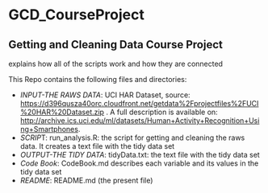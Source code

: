 # GCD_CourseProject
## Getting and Cleaning Data Course Project
explains how all of the scripts work and how they are connected

This Repo contains the following files and directories:
- *INPUT-THE RAWS DATA*: UCI HAR Dataset, source: https://d396qusza40orc.cloudfront.net/getdata%2Fprojectfiles%2FUCI%20HAR%20Dataset.zip . A full description is available on: http://archive.ics.uci.edu/ml/datasets/Human+Activity+Recognition+Using+Smartphones. 
- *SCRIP*T: run_analysis.R: the script for getting and cleaning the raws data. It creates a text file with the tidy data set
- *OUTPUT-THE TIDY DATA*: tidyData.txt: the text file with the tidy data set
- *Code Book*: CodeBook.md describes each variable and its values in the tidy data set
- *README*: README.md (the present file)


